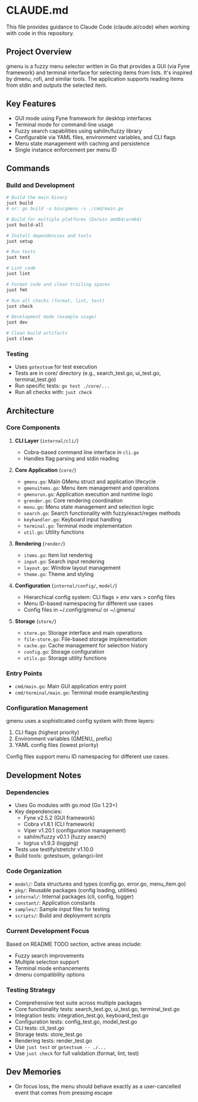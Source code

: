 # CLAUDE.md

This file provides guidance to Claude Code (claude.ai/code) when working with code in this repository.

## Project Overview

gmenu is a fuzzy menu selector written in Go that provides a GUI (via Fyne framework) and terminal interface for selecting items from lists. It's inspired by dmenu, rofi, and similar tools. The application supports reading items from stdin and outputs the selected item.

## Key Features

- GUI mode using Fyne framework for desktop interfaces
- Terminal mode for command-line usage
- Fuzzy search capabilities using sahilm/fuzzy library
- Configurable via YAML files, environment variables, and CLI flags
- Menu state management with caching and persistence
- Single instance enforcement per menu ID

## Commands

### Build and Development
```bash
# Build the main binary
just build
# or: go build -o bin/gmenu -v ./cmd/main.go

# Build for multiple platforms (Darwin amd64/arm64)
just build-all

# Install dependencies and tools
just setup

# Run tests
just test

# Lint code
just lint

# Format code and clean trailing spaces
just fmt

# Run all checks (format, lint, test)
just check

# Development mode (example usage)
just dev

# Clean build artifacts
just clean
```

### Testing
- Uses `gotestsum` for test execution
- Tests are in core/ directory (e.g., search_test.go, ui_test.go, terminal_test.go)
- Run specific tests: `go test ./core/...`
- Run all checks with: `just check`

## Architecture

### Core Components

1. **CLI Layer** (`internal/cli/`)
   - Cobra-based command line interface in `cli.go`
   - Handles flag parsing and stdin reading

2. **Core Application** (`core/`)
   - `gmenu.go`: Main GMenu struct and application lifecycle
   - `gmenuitems.go`: Menu item management and operations
   - `gmenurun.go`: Application execution and runtime logic
   - `grender.go`: Core rendering coordination
   - `menu.go`: Menu state management and selection logic
   - `search.go`: Search functionality with fuzzy/exact/regex methods
   - `keyhandler.go`: Keyboard input handling
   - `terminal.go`: Terminal mode implementation
   - `util.go`: Utility functions

3. **Rendering** (`render/`)
   - `items.go`: Item list rendering
   - `input.go`: Search input rendering  
   - `layout.go`: Window layout management
   - `theme.go`: Theme and styling

4. **Configuration** (`internal/config/`, `model/`)
   - Hierarchical config system: CLI flags > env vars > config files
   - Menu ID-based namespacing for different use cases
   - Config files in ~/.config/gmenu/ or ~/.gmenu/

5. **Storage** (`store/`)
   - `store.go`: Storage interface and main operations
   - `file-store.go`: File-based storage implementation
   - `cache.go`: Cache management for selection history
   - `config.go`: Storage configuration
   - `utils.go`: Storage utility functions

### Entry Points

- `cmd/main.go`: Main GUI application entry point
- `cmd/terminal/main.go`: Terminal mode example/testing

### Configuration Management

gmenu uses a sophisticated config system with three layers:
1. CLI flags (highest priority)
2. Environment variables (GMENU_ prefix)
3. YAML config files (lowest priority)

Config files support menu ID namespacing for different use cases.

## Development Notes

### Dependencies
- Uses Go modules with go.mod (Go 1.23+)
- Key dependencies: 
  - Fyne v2.5.2 (GUI framework)
  - Cobra v1.8.1 (CLI framework)
  - Viper v1.20.1 (configuration management)
  - sahilm/fuzzy v0.1.1 (fuzzy search)
  - logrus v1.9.3 (logging)
- Tests use testify/stretchr v1.10.0
- Build tools: gotestsum, golangci-lint

### Code Organization
- `model/`: Data structures and types (config.go, error.go, menu_item.go)
- `pkg/`: Reusable packages (config loading, utilities)
- `internal/`: Internal packages (cli, config, logger)
- `constant/`: Application constants
- `samples/`: Sample input files for testing
- `scripts/`: Build and deployment scripts

### Current Development Focus
Based on README TODO section, active areas include:
- Fuzzy search improvements
- Multiple selection support  
- Terminal mode enhancements
- dmenu compatibility options

### Testing Strategy
- Comprehensive test suite across multiple packages
- Core functionality tests: search_test.go, ui_test.go, terminal_test.go
- Integration tests: integration_test.go, keyboard_test.go
- Configuration tests: config_test.go, model_test.go
- CLI tests: cli_test.go
- Storage tests: store_test.go
- Rendering tests: render_test.go
- Use `just test` or `gotestsum -- ./...`
- Use `just check` for full validation (format, lint, test)

## Dev Memories

- On focus loss, the menu should behave exactly as a user-cancelled event that comes from pressing escape 